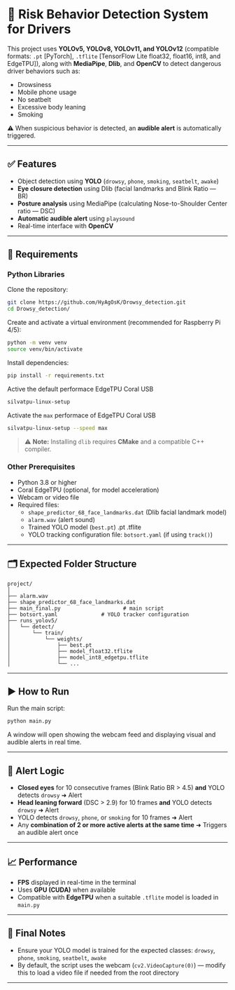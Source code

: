 
# 🚨 Risk Behavior Detection System for Drivers

This project uses **YOLOv5, YOLOv8, YOLOv11, and YOLOv12** (compatible formats: `.pt` [PyTorch], `.tflite` [TensorFlow Lite float32, float16, int8, and EdgeTPU]), along with **MediaPipe**, **Dlib**, and **OpenCV** to detect dangerous driver behaviors such as:

- Drowsiness  
- Mobile phone usage  
- No seatbelt  
- Excessive body leaning  
- Smoking  

⚠️ When suspicious behavior is detected, an **audible alert** is automatically triggered.

---

## ✅ Features

- Object detection using **YOLO** (`drowsy`, `phone`, `smoking`, `seatbelt`, `awake`)
- **Eye closure detection** using Dlib (facial landmarks and Blink Ratio — BR)
- **Posture analysis** using MediaPipe (calculating Nose-to-Shoulder Center ratio — DSC)
- **Automatic audible alert** using `playsound`
- Real-time interface with **OpenCV**

---

## 🧰 Requirements

### Python Libraries

Clone the repository:

```bash
git clone https://github.com/HyAgOsK/Drowsy_detection.git
cd Drowsy_detection/
```

Create and activate a virtual environment (recommended for Raspberry Pi 4/5):

```bash
python -m venv venv
source venv/bin/activate
```

Install dependencies:

```bash
pip install -r requirements.txt
```

Active the default performace EdgeTPU Coral USB

```bash
silvatpu-linux-setup
```

Activate the `max` performace of EdgeTPU Coral USB

```bash
silvatpu-linux-setup --speed max

```

> ⚠️ **Note:** Installing `dlib` requires **CMake** and a compatible C++ compiler.
> 
### Other Prerequisites

- Python 3.8 or higher  
- Coral EdgeTPU (optional, for model acceleration)  
- Webcam or video file  
- Required files:
  - `shape_predictor_68_face_landmarks.dat` (Dlib facial landmark model)
  - `alarm.wav` (alert sound)
  - Trained YOLO model (`best.pt`) .pt .tflite
  - YOLO tracking configuration file: `botsort.yaml` (if using `track()`)

---

## 🗂️ Expected Folder Structure

```
project/
│
├── alarm.wav
├── shape_predictor_68_face_landmarks.dat
├── main_final.py                    # main script
├── botsort.yaml              # YOLO tracker configuration
├── runs_yolov5/
│   └── detect/
│       └── train/
│           └── weights/
│               ├── best.pt
│               ├── model_float32.tflite
│               ├── model_int8_edgetpu.tflite
│               └── ...
```

---

## ▶️ How to Run

Run the main script:

```bash
python main.py
```

A window will open showing the webcam feed and displaying visual and audible alerts in real time.

---

## 🧠 Alert Logic

- **Closed eyes** for 10 consecutive frames (Blink Ratio BR > 4.5) **and** YOLO detects `drowsy` ➜ Alert
- **Head leaning forward** (DSC > 2.9) for 10 frames **and** YOLO detects `drowsy` ➜ Alert
- YOLO detects `drowsy`, `phone`, or `smoking` for 10 frames ➜ Alert
- Any **combination of 2 or more active alerts at the same time** ➜ Triggers an audible alert once

---

## 📈 Performance

- **FPS** displayed in real-time in the terminal  
- Uses **GPU (CUDA)** when available  
- Compatible with **EdgeTPU** when a suitable `.tflite` model is loaded in `main.py`

---

## 📌 Final Notes

- Ensure your YOLO model is trained for the expected classes: `drowsy`, `phone`, `smoking`, `seatbelt`, `awake`
- By default, the script uses the webcam (`cv2.VideoCapture(0)`) — modify this to load a video file if needed from the root directory

---
